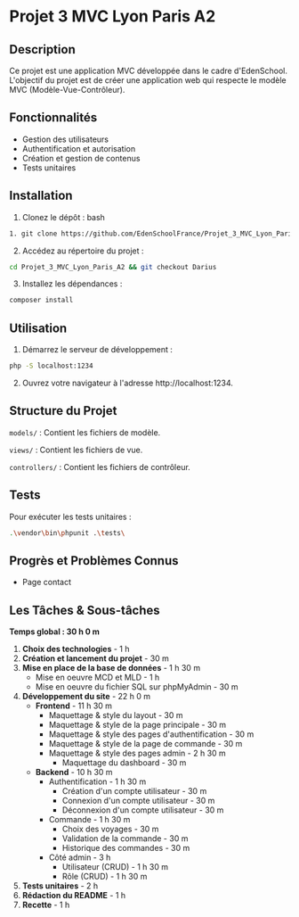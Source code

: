 # Projet 3 MVC Lyon Paris A2
## Description
Ce projet est une application MVC développée dans le cadre d'EdenSchool. L'objectif du projet est de créer une application web qui respecte le modèle MVC (Modèle-Vue-Contrôleur).

## Fonctionnalités
- Gestion des utilisateurs
- Authentification et autorisation
- Création et gestion de contenus
- Tests unitaires

## Installation
1. Clonez le dépôt :
bash
```bash
1. git clone https://github.com/EdenSchoolFrance/Projet_3_MVC_Lyon_Paris_A2.git
```
2. Accédez au répertoire du projet :
```bash
cd Projet_3_MVC_Lyon_Paris_A2 && git checkout Darius
```
3. Installez les dépendances :
```bash
composer install
```
## Utilisation
1. Démarrez le serveur de développement :
```bash
php -S localhost:1234
```
2. Ouvrez votre navigateur à l'adresse http://localhost:1234.
## Structure du Projet
`models/` : Contient les fichiers de modèle.

`views/` : Contient les fichiers de vue.

`controllers/` : Contient les fichiers de contrôleur.
## Tests
Pour exécuter les tests unitaires :

```bash
.\vendor\bin\phpunit .\tests\
```
## Progrès et Problèmes Connus
- Page contact


## Les Tâches & Sous-tâches
**Temps global : 30 h 0 m**

1. **Choix des technologies** - 1 h
2. **Création et lancement du projet** - 30 m
3. **Mise en place de la base de données** - 1 h 30 m
   - Mise en oeuvre MCD et MLD - 1 h
   - Mise en oeuvre du fichier SQL sur phpMyAdmin - 30 m
4. **Développement du site** - 22 h 0 m
   - **Frontend** - 11 h 30 m
     - Maquettage & style du layout - 30 m
     - Maquettage & style de la page principale - 30 m
     - Maquettage & style des pages d'authentification - 30 m
     - Maquettage & style de la page de commande - 30 m
     - Maquettage & style des pages admin - 2 h 30 m
       - Maquettage du dashboard - 30 m
   - **Backend** - 10 h 30 m
     - Authentification - 1 h 30 m
       - Création d'un compte utilisateur - 30 m
       - Connexion d'un compte utilisateur - 30 m
       - Déconnexion d'un compte utilisateur - 30 m
     - Commande - 1 h 30 m
       - Choix des voyages - 30 m
       - Validation de la commande - 30 m
       - Historique des commandes - 30 m
     - Côté admin - 3 h
       - Utilisateur (CRUD) - 1 h 30 m
       - Rôle (CRUD) - 1 h 30 m
5. **Tests unitaires** - 2 h
6. **Rédaction du README** - 1 h
7. **Recette** - 1 h